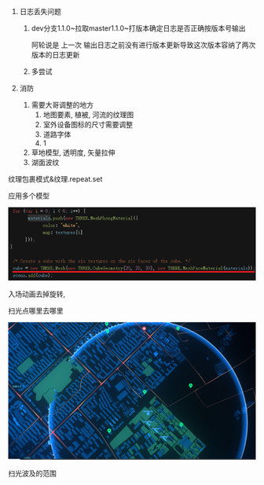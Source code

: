 1. 日志丢失问题

   1. dev分支1.1.0~拉取master1.1.0~打版本确定日志是否正确按版本号输出

      阿轮说是 上一次 输出日志之前没有进行版本更新导致这次版本容纳了两次版本的日志更新

   2. 多尝试



2. 消防
   1. 需要大哥调整的地方
      1. 地图要素, 植被, 河流的纹理图
      2. 室外设备图标的尺寸需要调整
      3. 道路字体
      4. 1
   2. 草地模型, 透明度, 矢量拉伸
   3. 湖面波纹



纹理包裹模式&纹理.repeat.set

应用多个模型

![image-20200708152419512](./imgs/image-20200708152419512.png)





入场动画去掉旋转, 

扫光点哪里去哪里



![image-20200709135150628](./imgs/image-20200709135150628.png)

扫光波及的范围

